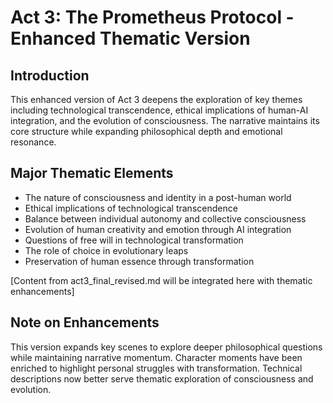 # Act 3: The Prometheus Protocol - Enhanced Thematic Version

## Introduction
This enhanced version of Act 3 deepens the exploration of key themes including technological transcendence, ethical implications of human-AI integration, and the evolution of consciousness. The narrative maintains its core structure while expanding philosophical depth and emotional resonance.

## Major Thematic Elements
- The nature of consciousness and identity in a post-human world
- Ethical implications of technological transcendence
- Balance between individual autonomy and collective consciousness
- Evolution of human creativity and emotion through AI integration
- Questions of free will in technological transformation
- The role of choice in evolutionary leaps
- Preservation of human essence through transformation

[Content from act3_final_revised.md will be integrated here with thematic enhancements]

## Note on Enhancements
This version expands key scenes to explore deeper philosophical questions while maintaining narrative momentum. Character moments have been enriched to highlight personal struggles with transformation. Technical descriptions now better serve thematic exploration of consciousness and evolution.
